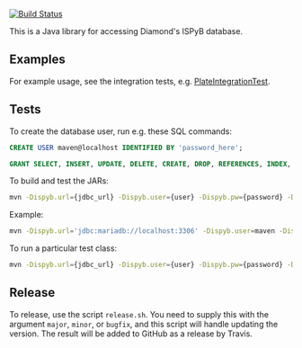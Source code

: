 [![Build Status](https://travis-ci.org/DiamondLightSource/gda-ispyb-api.svg?branch=master)](https://travis-ci.org/DiamondLightSource/gda-ispyb-api)

This is a Java library for accessing Diamond's ISPyB database.

Examples
--------

For example usage, see the integration tests, e.g. [PlateIntegrationTest](https://github.com/DiamondLightSource/gda-ispyb-api/blob/master/src/test/java/uk/ac/diamond/ispyb/test/PlateIntegrationTest.java).

Tests
-----

To create the database user, run e.g. these SQL commands:

```sql
CREATE USER maven@localhost IDENTIFIED BY 'password_here';

GRANT SELECT, INSERT, UPDATE, DELETE, CREATE, DROP, REFERENCES, INDEX, ALTER, CREATE TEMPORARY TABLES, LOCK TABLES, EXECUTE, CREATE VIEW, SHOW VIEW, CREATE ROUTINE, ALTER ROUTINE, EVENT, TRIGGER ON `maven\_%`.* TO 'maven'@'localhost';
```

To build and test the JARs:

```bash
mvn -Dispyb.url={jdbc_url} -Dispyb.user={user} -Dispyb.pw={password} -Dispyb.host={host} package
```

Example:

```bash
mvn -Dispyb.url='jdbc:mariadb://localhost:3306' -Dispyb.user=maven -Dispyb.pw='password_here' -Dispyb.host=localhost package
```

To run a particular test class:

```bash
mvn -Dispyb.url={jdbc_url} -Dispyb.user={user} -Dispyb.pw={password} -Dispyb.host={host} -Dtest={TestClassName} test
```

Release
-------

To release, use the script `release.sh`. You need to supply this with the argument `major`, `minor`, or `bugfix`, and this script will handle updating the version. The result will be added to GitHub as a release by Travis.
